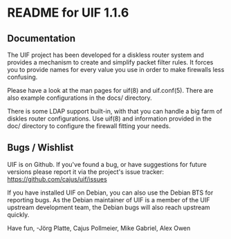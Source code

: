 # README for UIF 1.1.6

## Documentation

The UIF project has been developed for a diskless router system and provides
a mechanism to create and simplify packet filter rules. It forces you to
provide names for every value you use in order to make firewalls less
confusing.

Please have a look at the man pages for uif(8) and uif.conf(5). There
are also example configurations in the docs/ directory.

There is some LDAP support built-in, with that you can handle a big farm
of diskles router configurations. Use uif(8) and information provided in
the doc/ directory to configure the firewall fitting your needs.


## Bugs / Wishlist

UIF is on Github. If you've found a bug, or have suggestions for future
versions please report it via the project's issue tracker:
https://github.com/cajus/uif/issues

If you have installed UIF on Debian, you can also use the Debian BTS for
reporting bugs. As the Debian maintainer of UIF is a member of the UIF
upstream development team, the Debian bugs will also reach upstream quickly.


Have fun,
-Jörg Platte, Cajus Pollmeier, Mike Gabriel, Alex Owen
